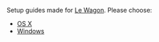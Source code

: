 Setup guides made for [Le Wagon](http://www.lewagon.org/en). Please choose:

- [OS X](OSX.md)
- [Windows](WINDOWS.md)
